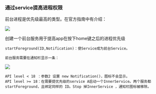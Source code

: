 ### 通过service提高进程权限

前台进程是优先级最高的类型。在官方指南中有介绍：

![](https://github.com/zhaopingfu/Daemon/blob/master/resources/keep_service2.png)

创建一个前台服务用于提高app在按下home键之后的进程优先级

    startForeground(ID,Notification)：使Service成为前台Service。

    前台服务需要在通知栏显示一条：

![](https://github.com/zhaopingfu/Daemon/blob/master/resources/keep_service1.png)

    API level < 18 ：参数2 设置 new Notification()，图标不会显示。
    API level >= 18：在需要提优先级的service A启动一个InnerService。两个服务都startForeground，且绑定同样的 ID。Stop 掉InnerService ，通知栏图标被移除。